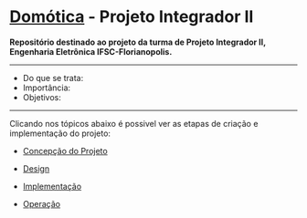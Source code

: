 
# [Domótica](/domotica.md) - Projeto Integrador II
**Repositório destinado ao projeto da turma de Projeto Integrador II, Engenharia Eletrônica IFSC-Florianopolis.**
___
- Do que se trata:
- Importância:
- Objetivos:
___

Clicando nos tópicos abaixo é possivel ver as etapas de criação e implementação do projeto:
 
 * [Concepção do Projeto](/concepcao.md)
 
 * [Design](/design.md)

 * [Implementação](/implementacao.md)
 
 * [Operação](/operacao.md)
